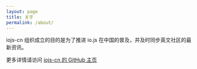 ```yaml
---
layout: page
title: 关于
permalink: /about/
---
```


iojs-cn 组织成立的目的是为了推进 io.js 在中国的普及，并及时同步英文社区的最新资讯。

更多详情请访问 [iojs-cn 的 GitHub 主页](https://github.com/iojs/iojs-cn)
